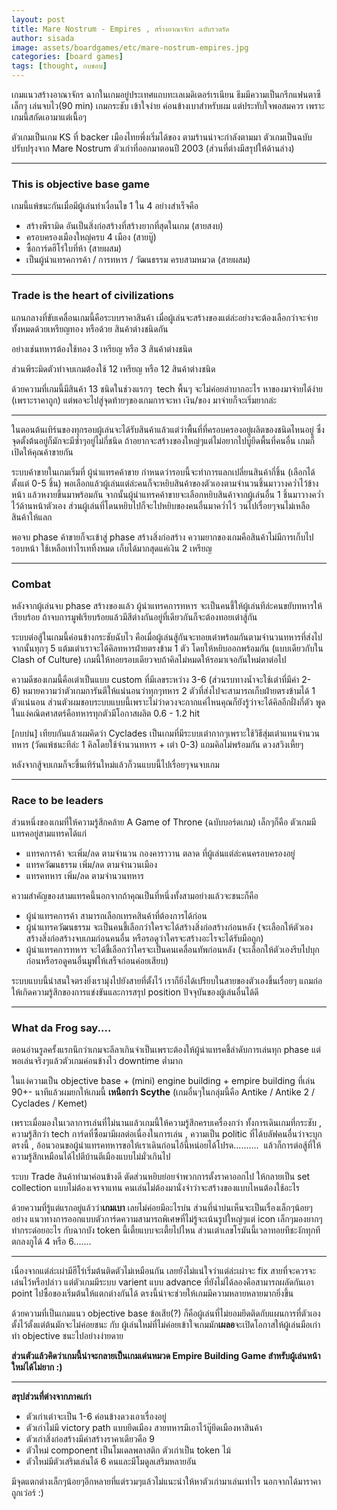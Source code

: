 ```yaml
---
layout: post
title: Mare Nostrum - Empires , สร้างอาณาจักร ฉบับรวดรัด
author: sisada
image: assets/boardgames/etc/mare-nostrum-empires.jpg
categories: [board games]
tags: [thought, กบชอบ]
---
```

เกมแนวสร้างอาณาจักร ฉากในเกมอยู่ประเทศแถบทะเลเมดิเตอร์เรเนียน ธีมมีความเป็นกรีกแฟนตาซีเล็กๆ เล่นจบไว(90 min) เกมกระชับ เข้าใจง่าย ค่อนข้างเบาสำหรับผม แต่ประทับใจพอสมควร เพราะเกมนี้สกัดเอามาแต่เนื้อๆ

ตัวเกมเป็นเกม KS ที่ backer เมืองไทยพึ่งเริ่มได้ของ ตามร้านน่าจะกำลังตามมา ตัวเกมเป็นฉบับปรับปรุงจาก Mare Nostrum ตัวเก่าที่ออกมาตอนปี 2003 (ส่วนที่ต่างมีสรุปให้ด้านล่าง)



---


### This is objective base game


เกมนี้แพ้ชนะกันเมื่อมีผู้เล่นทำเงื่อนไข 1 ใน 4 อย่างสำเร็จคือ
* สร้างพีรามิด อันเป็นสิ่งก่อสร้างที่สร้างยากที่สุดในเกม (สายสงบ)
* ครอบครองเมืองใหญ่ครบ 4 เมือง (สายบู๊)
* ซื้อการ์ดฮีโร่ใบที่ห้า (สายผสม)
* เป็นผู้นำแทรคการค้า / การทหาร / วัฒนธรรม ครบสามหมวด (สายผสม)




---


### Trade is the heart of civilizations


แกนกลางที่ขับเคลื่อนเกมนี้คือระบบราคาสินค้า เมื่อผู้เล่นจะสร้างของแต่ล่ะอย่างจะต้องเลือกว่าจะจ่ายทั้งหมดด้วยเหรียญทอง หรือด้วย สินค้าต่างชนิดกัน

อย่างเช่นทหารต้องใช้ทอง 3 เหรียญ หรือ 3 สินค้าต่างชนิด

ส่วนพีระมิดตัวทำจบเกมต้องใช้ 12 เหรียญ หรือ 12 สินค้าต่างชนิด

ด้วยความที่เกมนี้มีสินค้า 13 ชนิดในช่วงแรกๆ  tech พื้นๆ จะไม่ค่อยลำบากอะไร หาของมาจ่ายได้ง่าย (เพราะราคาถูก) แต่พอจะไปสู่จุดท้ายๆของเกมการจะหา เงิน/ของ มาจ่ายก็จะเริ่มยากล่ะ

---



ในตอนต้นเทิร์นของทุกรอบผู้เล่นจะได้รับสินค้าแล้วแต่ว่าพื้นที่ที่ครอบครองอยู่ผลิตของชนิดไหนอยู่ ซึ่งจุดตั้งต้นอยู่ก็มักจะมีซ้ำๆอยู่ไม่กี่ชนิด ถ้าอยากจะสร้างของใหญ่ๆแต่ไม่อยากไปบู๊ยึดพื้นที่คนอื่น เกมก็เปิดให้คุณค้าขายกัน

ระบบค้าขายในเกมเริ่มที่ ผู้นำแทรคค้าขาย กำหนดว่ารอบนี้จะทำการแลกเปลี่ยนสินค้ากี่ชิ้น (เลือกได้ตั้งแต่ 0-5 ชิ้น) พอเลือกแล้วผู้เล่นแต่ล่ะคนก็จะหยิบสินค้าของตัวเองตามจำนวนชิ้นมาวางคว่ำไว้ข้างหน้า แล้วหงายขึ้นมาพร้อมกัน จากนั้นผู้นำแทรคค้าขายจะเลือกหยิบสินค้าจากผู้เล่นอื่น 1 ชิ้นมาวางคว่ำไว้ด้านหน้าตัวเอง ส่วนผู้เล่นที่โดนหยิบไปก็จะไปหยิบของคนอื่นมาคว่ำไว้ วนไปเรื่อยๆจนไม่เหลือสินค้าให้แลก

พอจบ phase ค้าขายก็จะเข้าสู่ phase สร้างสิ่งก่อสร้าง ความยากของเกมคือสินค้าไม่มีการเก็บไปรอบหน้า ใช้เหลือเท่าไรเททิ้งหมด เก็บได้มากสุดแค่เงิน 2 เหรียญ


---


### Combat


หลังจากผู้เล่นจบ phase สร้างของแล้ว ผู้นำแทรคการทหาร จะเป็นคนชี้ให้ผู้เล่นทีล่ะคนขยับทหารให้เรียบร้อย ถ้าจบการมูฟเรียบร้อยแล้วมีสีต่างกันอยู่ที่เดียวกันก็จะต้องทอยเต๋าสู้กัน

ระบบต่อสู้ในเกมนี้ค่อนข้างกระชับฉับไว คือเมื่อผู้เล่นสู้กันจะทอยเต๋าพร้อมกันตามจำนวนทหารที่ส่งไปจากนั้นทุกๆ 5 แต้มเต๋าเราจะได้คิลทหารฝ่ายตรงข้าม 1 ตัว โดยให้หยิบออกพร้อมกัน (แบบเดียวกับใน Clash of Culture) เกมนี้ให้ทอยรอบเดียวจบถ้าคิลไม่หมดให้รอมาเจอกันใหม่ตาต่อไป

ความดีของเกมนี้คือเต๋าเป็นแบบ custom ที่มีเลขระหว่าง 3-6 (ส่วนรบทางน้ำจะใช้เต๋าที่มีค่า 2-6) หมายความว่าตัวเกมการันตีให้แน่นอนว่าทุกๆทหาร 2 ตัวที่ส่งไปจะสามารถเก็บฝ่ายตรงข้ามได้ 1 ตัวแน่นอน ส่วนตัวผมชอบระบบแบบนี้เพราะไม่ว่าดวงจะกากแค่ไหนคุณก็ยังรู้ว่าจะได้คิลอีกฝั่งกี่ตัว พูดในแง่คณิตศาสตร์คือทหารทุกตัวมีโอกาสผลิต 0.6 - 1.2 hit

[กบบ่น] เทียบกันแล้วผมคิดว่า Cyclades เป็นเกมที่มีระบบเต๋ากากๆเพราะใช้วิธีสุ่มเต๋าแทนจำนวนทหาร (วัดแพ้ชนะทีล่ะ 1 คิลโดยใช้จำนวนทหาร + เต๋า 0-3) แถมคิลไม่พร้อมกัน ดวงสวิงเหี้ยๆ

หลังจากสู้จบเกมก็จะขึ้นเทิร์นใหม่แล้วก็วนแบบนี้ไปเรื่อยๆจนจบเกม

---


### Race to be leaders


ส่วนหนึ่งของเกมที่ให้ความรู้สึกคล้าย A Game of Throne (ฉบับบอร์ดเกม) เล็กๆก็คือ ตัวเกมมีแทรคอยู่สามแทรคได้แก่
* แทรคการค้า จะเพิ่ม/ลด ตามจำนวน กองคาราวาน ตลาด ที่ผู้เล่นแต่ล่ะคนครอบครองอยู่
* แทรควัฒนธรรม เพิ่ม/ลด ตามจำนวนเมือง
* แทรคทหาร เพิ่ม/ลด ตามจำนวนทหาร


ความสำคัญของสามแทรคนี้นอกจากถ้าคุณเป็นที่หนึ่งทั้งสามอย่างแล้วจะชนะก็คือ
* ผู้นำแทรคการค้า สามารถเลือกเทรคสินค้าที่ต้องการได้ก่อน
* ผู้นำแทรควัฒนธรรม จะเป็นคนชี้เลือกว่าใครจะได้สร้างสิ่งก่อสร้างก่อนหลัง (จะเลือกให้ตัวเองสร้างสิ่งก่อสร้างจบเกมก่อนคนอื่น หรือรอดูว่าใครจะสร้างอะไรจะได้รับมือถูก)
* ผู้นำแทรคการทหาร จะได้ชี้เลือกว่าใครจะเป็นคนเคลื่อนทัพก่อนหลัง (จะเลือกให้ตัวเองรีบไปบุกก่อนหรือรอดูคนอื่นมูฟให้เสร็จก่อนค่อยเสียบ)


ระบบแบบนี้น่าสนใจตรงยิ่งเรามุ่งไปยังสายที่ตั้งไว้ เราก็ยิ่งได้เปรียบในสายของตัวเองขึ้นเรื่อยๆ แถมก่อให้เกิดความรู้สึกของการแข่งขันและการสรุป position ปัจจุบันของผู้เล่นอื่นได้ดี



---


### What da Frog say....


ตอนอ่านรูลครั้งแรกนึกว่าเกมจะลีลาเกินจำเป็นเพราะต้องให้ผู้นำแทรคชี้ลำดับการเล่นทุก phase แต่พอเล่นจริงๆแล้วตัวเกมค่อนข้างไว downtime ต่ำมาก

ในแง่ความเป็น objective base + (mini) engine building + empire building ที่เล่น 90+- นาทีแล้วผมยกให้เกมนี้ **เหนือกว่า** **Scythe** (เกมอื่นๆในกลุ่มนี้คือ Antike / Antike 2 / Cyclades / Kemet)

เพราะเมื่อมองในเวลาการเล่นที่ไม่นานแล้วเกมนี้ให้ความรู้สึกครบเครื่องกว่า ทั้งการเดินเกมที่กระชับ , ความรู้สึกว่า tech การ์ดที่ซื้อมามีผลต่อเนื่องในการเล่น , ความเป็น politic ที่ได้บลัฟคนอื่นว่าจะบุกตรงนี้ , อ้อนวอนขอผู้นำแทรคทหารขอให้เราเดินก่อนไอ้นี้หน่อยได้โปรด..........  แล้วก็การต่อสู้ที่ให้ความรู้สึกเหมือนได้ไปตีบ้านตีเมืองแบบไม่มั่วเกินไป

ระบบ Trade สินค้าทำมาค่อนข้างดี ตัดส่วนหยิบย่อยจำพวกการตั้งราคาออกไป ให้กลายเป็น set collection แบบไม่ต้องเจรจาแทน คนเล่นไม่ต้องมานั่งจำว่าจะสร้างของแบบไหนต้องใช้อะไร

ด้วยความที่รู้แต่แรกอยู่แล้วว่า**เกมเบา** เลยไม่ค่อยมีอะไรบ่น ส่วนที่น่าบ่นเห็นจะเป็นเรื่องเล็กๆน้อยๆอย่าง แนวทางการออกแบบตัวการ์ดความสามารถพิเศษที่ไม่รู้จะเน้นรูปใหญ่ๆแต่ icon เล็กๆมองยากๆทำกระด๋อยอะไร กับฉากบัง token นี้เตี้ยแบบจะเตี้ยไปไหน ส่วนเต๋าเลขโรมันนี้เวลาทอยทีชะงักทุกที ตกลงกูได้ 4 หรือ 6.......



---



เนื่องจากแต่ล่ะเผ่ามีฮีโร่เริ่มต้นติดตัวไม่เหมือนกัน เลยยังไม่แน่ใจว่าแต่ล่ะเผ่าจะ fix สายที่จะควรจะเล่นไว้หรือปล่าว แต่ตัวเกมมีระบบ varient แบบ advance ที่ยังไม่ได้ลองคือสามารถผลัดกันเอา point ไปซื้อของเริ่มต้นให้แตกต่างกันได้ ตรงนี้น่าจะช่วยให้เกมมีความหลายหลายมากยิ่งขึ้น

ด้วยความที่เป็นเกมแนว objective base ข้อเสีย(?) ก็คือผู้เล่นที่ไม่ยอมยึดติดกับแผนการที่ตัวเองตั้งไว้ตั้งแต่ต้นมักจะไม่ค่อยชนะ กับ ผู้เล่นใหม่ที่ไม่ค่อยเข้าใจเกมมัก**เผลอ**จะเปิดโอกาสให้ผู้เล่นมือเก่าทำ objective ชนะไปอย่างง่ายดาย

**ส่วนตัวแล้วคิดว่าเกมนี้น่าจะกลายเป็นเกมเด่นหมวด Empire Building Game สำหรับผู้เล่นหน้าใหม่ได้ไม่ยาก :)**


---


**สรุปส่วนที่ต่างจากภาคเก่า**
* ตัวเก่าเต๋าจะเป็น 1-6 ค่อนข้างดวงเอาเรื่องอยู่
* ตัวเก่าไม่มี victory path แบบยึดเมือง สายทหารมีเอาไว้บู๊ยึดเมืองหาสินค้า
* ตัวเก่าสิ่งก่อสร้างมีค่าสร้างราคาเดียวคือ 9
* ตัวใหม่ component เป็นโมเดลพลาสติก ตัวเก่าเป็น token ไม้
* ตัวใหม่มีตัวเสริมเล่นได้ 6 คนและมีโมดูลเสริมหลายอัน


มีจุดแตกต่างเล็กๆน้อยๆอีกหลายที่แต่รวมๆแล้วไม่แนะนำให้หาตัวเก่ามาเล่นเท่าไร นอกจากได้มาราคาถูกเว่อร์ :)
